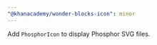 ```yaml
---
"@khanacademy/wonder-blocks-icon": minor
---
```


Add `PhosphorIcon` to display Phosphor SVG files.
